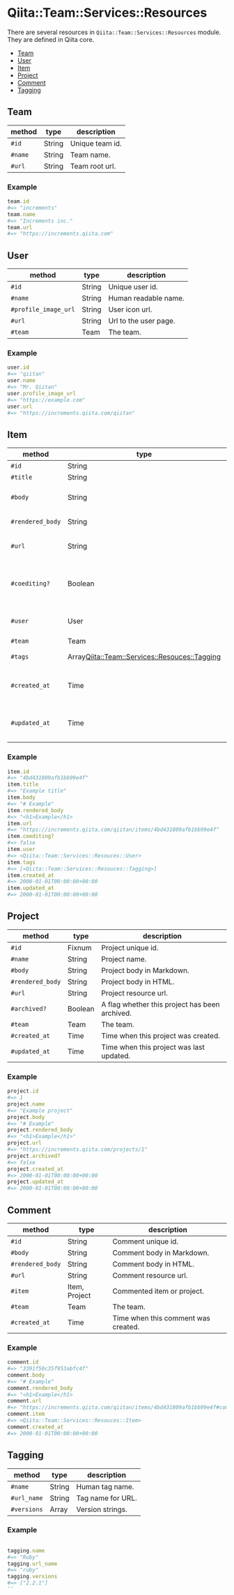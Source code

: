 # Qiita::Team::Services::Resources

There are several resources in `Qiita::Team::Services::Resources` module.
They are defined in Qiita core.

- [Team](#team)
- [User](#team)
- [Item](#item)
- [Project](#project)
- [Comment](#comment)
- [Tagging](#tagging)

## Team

method  | type   | description
--------|--------|----------------
`#id`   | String | Unique team id.
`#name` | String | Team name.
`#url`  | String | Team root url.

### Example

```rb
team.id
#=> "increments"
team.name
#=> "Increments inc."
team.url
#=> "https://increments.qiita.com"
```

## User

method               | type   | description
---------------------|--------|---------------------
`#id`                | String | Unique user id.
`#name`              | String | Human readable name.
`#profile_image_url` | String | User icon url.
`#url`               | String | Url to the user page.
`#team`              | Team   | The team.

### Example

```rb
user.id
#=> "qiitan"
user.name
#=> "Mr. Qiitan"
user.profile_image_url
#=> "https://example.com"
user.url
#=> "https://increments.qiita.com/qiitan"
```

## Item

method           | type                                            | description
-----------------|-------------------------------------------------|------------------------------------------
`#id`            | String                                          | Unique id.
`#title`         | String                                          | Item title.
`#body`          | String                                          | Item body in Markdown.
`#rendered_body` | String                                          | Item body in HTML.
`#url`           | String                                          | Item resource url.
`#coediting?`    | Boolean                                         | A flag whether this item is co-edit mode.
`#user`          | User                                            | User who created this item.
`#team`          | Team                                            | The team.
`#tags`          | Array<Qiita::Team::Services::Resouces::Tagging> | Array of tag names.
`#created_at`    | Time                                            | Time when this item was created.
`#updated_at`    | Time                                            | Time when this item was last updated.

### Example

```rb
item.id
#=> "4bd431809afb1bb99e4f"
item.title
#=> "Example title"
item.body
#=> "# Example"
item.rendered_body
#=> "<h1>Example</h1>
item.url
#=> "https://increments.qiita.com/qiitan/items/4bd431809afb1bb99e4f"
item.coediting?
#=> false
item.user
#=> <Qiita::Team::Services::Resouces::User>
item.tags
#=> [<Qiita::Team::Services::Resouces::Tagging>]
item.created_at
#=> 2000-01-01T00:00:00+00:00
item.updated_at
#=> 2000-01-01T00:00:00+00:00
```

## Project

method           | type     | description
-----------------|----------|-------------------------------------
`#id`            | Fixnum   | Project unique id.
`#name`          | String   | Project name.
`#body`          | String   | Project body in Markdown.
`#rendered_body` | String   | Project body in HTML.
`#url`           | String   | Project resource url.
`#archived?`     | Boolean  | A flag whether this project has been archived.
`#team`          | Team     | The team.
`#created_at`    | Time     | Time when this project was created.
`#updated_at`    | Time     | Time when this project was last updated.

### Example

```rb
project.id
#=> 1
project.name
#=> "Example project"
project.body
#=> "# Example"
project.rendered_body
#=> "<h1>Example</h1>"
project.url
#=> "https://increments.qiita.com/projects/1"
project.archived?
#=> false
project.created_at
#=> 2000-01-01T00:00:00+00:00
project.updated_at
#=> 2000-01-01T00:00:00+00:00
```

## Comment

method           | type          | description
-----------------|---------------|----------------------------------------
`#id`            | String        | Comment unique id.
`#body`          | String        | Comment body in Markdown.
`#rendered_body` | String        | Comment body in HTML.
`#url`           | String        | Comment resource url.
`#item`          | Item, Project | Commented item or project.
`#team`          | Team          | The team.
`#created_at`    | Time          | Time when this comment was created.

### Example

```rb
comment.id
#=> "3391f50c35f953abfc4f"
comment.body
#=> "# Example"
comment.rendered_body
#=> "<h1>Example</h1>
comment.url
#=> "https://increments.qiita.com/qiitan/items/4bd431809afb1bb99e4f#comment-3391f50c35f953abfc4f
comment.item
#=> <Qiita::Team::Services::Resouces::Item>
comment.created_at
#=> 2000-01-01T00:00:00+00:00
```

## Tagging

method           | type          | description
-----------------|---------------|----------------------------------------
`#name`          | String        | Human tag name.
`#url_name`      | String        | Tag name for URL.
`#versions`      | Array<String> | Version strings.

### Example

```rb

tagging.name
#=> "Ruby"
tagging.url_name
#=> "ruby"
tagging.versions
#=> ["2.2.1"]
``
